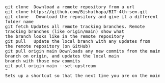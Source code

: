 <pre>git clone <url> Download a remote repository from a url
git clone https://github.com/Bishuthapa/BIT-4th-sem.git
git clone <url> <folder_name> Download the repository and give it a different
folder name
git fetch Updates all remote tracking branches. Remote
tracking branches (like origin/main) show what
the branch looks like in the remote repository
git pull <remote_name> <branch> Update the local branch with any updates from
the remote repository (on GitHub)
git pull origin main Downloads any new commits from the main
branch on origin, and updates the local main
branch with those new commits
git pull origin main --set-upstream
^
Sets up a shortcut so that the next time you are on the main branch and r
</pre>

